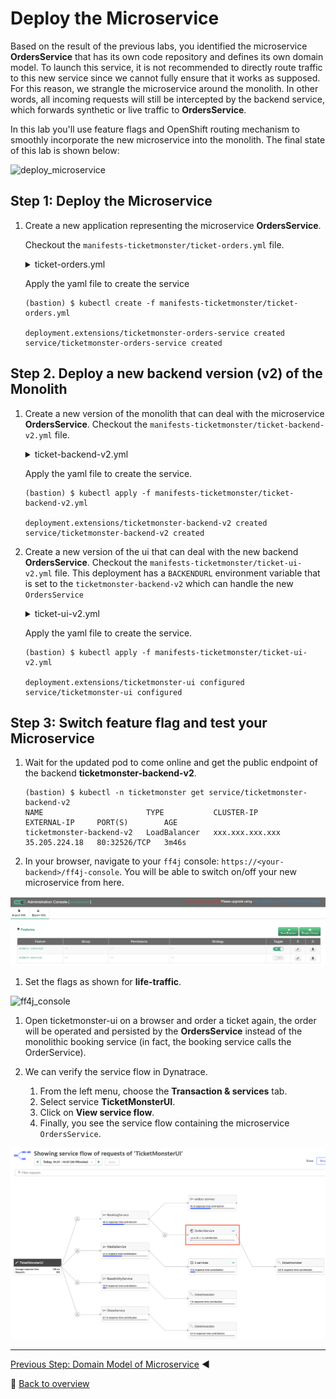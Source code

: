 # Deploy the Microservice

Based on the result of the previous labs, you identified the microservice **OrdersService** that has its own code repository and defines its own domain model. To launch this service, it is not recommended to directly route traffic to this new service since we cannot fully ensure that it works as supposed. For this reason, we strangle the microservice around the monolith. In other words, all incoming requests will still be intercepted by the backend service, which forwards synthetic or live traffic to **OrdersService**.

In this lab you'll use feature flags and OpenShift routing mechanism to smoothly incorporate the new microservice into the monolith. The final state of this lab is shown below:

![deploy_microservice](../assets/deploy_microservice.png)

## Step 1: Deploy the Microservice

1. Create a new application representing the microservice **OrdersService**.
    
    Checkout the `manifests-ticketmonster/ticket-orders.yml` file.
    <details>
        <summary>ticket-orders.yml</summary>

        ---
        apiVersion: extensions/v1beta1
        kind: Deployment
        metadata:
        name: ticketmonster-orders-service
        namespace: ticketmonster
        spec:
        replicas: 1
        template:
            metadata:
            labels:
                app: ticketmonster-orders-service
                version: v1
            spec:
            containers:
            - name: ticketmonster-orders-service
                image: dynatraceacm/ticketmonster-orders-service:latest
                resources:
                limits:
                    cpu: 500m
                    memory: 2048Mi
                requests:
                    cpu: 400m
                    memory: 2048Mi
                ports:
                - containerPort: 8080
                livenessProbe:
                httpGet:
                    path: /health
                    port: 8080
                initialDelaySeconds: 120
                periodSeconds: 10
                timeoutSeconds: 15
                readinessProbe:
                httpGet:
                    path: /health
                    port: 8080
                initialDelaySeconds: 120
                periodSeconds: 10
                timeoutSeconds: 15
            nodeSelector:
                beta.kubernetes.io/os: linux
        ---
        apiVersion: v1
        kind: Service
        metadata:
        name: ticketmonster-orders-service
        labels:
            app: ticketmonster-orders-service
        namespace: ticketmonster
        spec:
        ports:
        - name: http
            port: 8080
            targetPort: 8080
        selector:
            app: ticketmonster-orders-service
        ---
    </details>

    Apply the yaml file to create the service

    ```
    (bastion) $ kubectl create -f manifests-ticketmonster/ticket-orders.yml

    deployment.extensions/ticketmonster-orders-service created
    service/ticketmonster-orders-service created
    ```

## Step 2. Deploy a new backend version (v2) of the Monolith
1. Create a new version of the monolith that can deal with the microservice **OrdersService**.
    Checkout the `manifests-ticketmonster/ticket-backend-v2.yml` file. 
    <details>
        <summary>ticket-backend-v2.yml</summary>

        ---
        apiVersion: extensions/v1beta1
        kind: Deployment
        metadata:
        name: ticketmonster-backend-v2
        namespace: ticketmonster
        spec:
        replicas: 1
        template:
            metadata:
            labels:
                app: ticketmonster-backend-v2
                version: v1
            spec:
            containers:
            - name: ticketmonster-backend-v2
                image: dynatraceacm/ticketmonster-backend-v2:latest
                env:
                - name: MYSQL_SERVICE_HOST
                value: ticketmonster-db
                - name: MYSQL_SERVICE_PORT
                value: "3306"
                resources:
                limits:
                    cpu: 500m
                    memory: 1024Mi
                requests:
                    cpu: 400m
                    memory: 768Mi
                ports:
                - containerPort: 8080
                livenessProbe:
                httpGet:
                    path: /ff4j-console
                    port: 8080
                initialDelaySeconds: 120
                periodSeconds: 10
                timeoutSeconds: 15
                readinessProbe:
                httpGet:
                    path: /ff4j-console
                    port: 8080
                initialDelaySeconds: 120
                periodSeconds: 10
                timeoutSeconds: 15
            nodeSelector:
                beta.kubernetes.io/os: linux
        ---
        apiVersion: v1
        kind: Service
        metadata:
        name: ticketmonster-backend-v2
        labels:
            app: ticketmonster-backend-v2
        namespace: ticketmonster
        spec:
        ports:
        - name: http
            port: 80
            targetPort: 8080
        selector:
            app: ticketmonster-backend-v2
        type: LoadBalancer
        ---
    </details>

    Apply the yaml file to create the service.

    ```
    (bastion) $ kubectl apply -f manifests-ticketmonster/ticket-backend-v2.yml

    deployment.extensions/ticketmonster-backend-v2 created
    service/ticketmonster-backend-v2 created
    ```


1. Create a new version of the ui that can deal with the new backend **OrdersService**.
    Checkout the `manifests-ticketmonster/ticket-ui-v2.yml` file. This deployment has a `BACKENDURL` environment variable that is set to the `ticketmonster-backend-v2` which can handle the new `OrdersService`
    <details>
        <summary>ticket-ui-v2.yml</summary>

        ---
        apiVersion: extensions/v1beta1
        kind: Deployment
        metadata:
        name: ticketmonster-ui
        namespace: ticketmonster
        spec:
        replicas: 1
        template:
            metadata:
            labels:
                app: ticketmonster-ui
                version: v1
            spec:
            containers:
            - name: ticketmonster-ui
                image: dynatraceacm/ticketmonster-ui-v1:latest
                env:
                - name: BACKENDURL
                value: ticketmonster-backend-v2
                resources:
                limits:
                    cpu: 500m
                    memory: 1024Mi
                requests:
                    cpu: 400m
                    memory: 768Mi
                ports:
                - containerPort: 8080
                livenessProbe:
                httpGet:
                    path: /
                    port: 8080
                initialDelaySeconds: 30
                periodSeconds: 10
                timeoutSeconds: 15
                readinessProbe:
                httpGet:
                    path: /
                    port: 8080
                initialDelaySeconds: 30
                periodSeconds: 10
                timeoutSeconds: 15
            nodeSelector:
                beta.kubernetes.io/os: linux
        ---
        apiVersion: v1
        kind: Service
        metadata:
        name: ticketmonster-ui
        labels:
            app: ticketmonster-ui
        namespace: ticketmonster
        spec:
        ports:
        - name: http
            port: 80
            targetPort: 8080
        selector:
            app: ticketmonster-ui
        type: LoadBalancer
        ---
    </details>

    Apply the yaml file to create the service.

    ```
    (bastion) $ kubectl apply -f manifests-ticketmonster/ticket-ui-v2.yml

    deployment.extensions/ticketmonster-ui configured
    service/ticketmonster-ui configured
    ```

## Step 3: Switch feature flag and test your Microservice

1. Wait for the updated pod to come online and get the public endpoint of the backend **ticketmonster-backend-v2**.
    ```
    (bastion) $ kubectl -n ticketmonster get service/ticketmonster-backend-v2
    NAME                       TYPE           CLUSTER-IP        EXTERNAL-IP     PORT(S)        AGE
    ticketmonster-backend-v2   LoadBalancer   xxx.xxx.xxx.xxx   35.205.224.18   80:32526/TCP   3m46s
    ```

1. In your browser, navigate to your `ff4j` console: `https://<your-backend>/ff4j-console`. You will be able to switch on/off your new microservice from here. 

![ff4j_console](../assets/ff4j_console.png)

1. Set the flags as shown for **life-traffic**.

![ff4j_console](../assets/ff4j_feature_flags.png)

1. Open ticketmonster-ui on a browser and order a ticket again, the order will be operated and persisted by the **OrdersService** instead of the monolithic booking service (in fact, the booking service calls the OrderService).

1. We can verify the service flow in Dynatrace.
    1. From the left menu, choose the **Transaction & services** tab.
    1. Select service **TicketMonsterUI**.
    1. Click on **View service flow**.
    1. Finally, you see the service flow containing the microservice `OrdersService`.

![orders-microservice](../assets/orders-microservice.png)

---

[Previous Step: Domain Model of Microservice](../6_Domain_Model_of_Microservice) :arrow_backward:

:arrow_up_small: [Back to overview](../)
